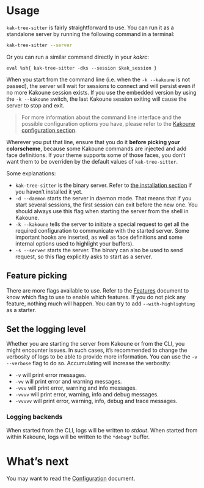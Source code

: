 # Usage

`kak-tree-sitter` is fairly straightforward to use. You can run it as a standalone server by running the following
command in a terminal:

```sh
kak-tree-sitter --server
```

Or you can run a similar command directly in your _kakrc_:

```kakrc
eval %sh{ kak-tree-sitter -dks --session $kak_session }
```

When you start from the command line (i.e. when the `-k --kakoune` is not passed), the server will wait for sessions to
connect and will persist even if no more Kakoune session exists. If you use the embedded version by using the
`-k --kakoune` switch, the last Kakoune session exiting will cause the server to stop and exit.

> For more information about the command line interface and the possible configuration options you have, please refer to
> the [Kakoune configuration section](Kakoune-config.md).

Wherever you put that line, ensure that you do it **before picking your colorscheme**, because some Kakoune commands
are injected and add face definitions. If your theme supports some of those faces, you don’t want them to be overriden
by the default values of `kak-tree-sitter`.

Some explanations:

- `kak-tree-sitter` is the binary server. Refer to [the installation section](install.md) if you haven’t installed it
  yet.
- `-d --daemon` starts the server in daemon mode. That means that if you start several sessions, the first session can
  exit before the new one. You should always use this flag when starting the server from the shell in Kakoune.
- `-k --kakoune` tells the server to initiate a special request to get all the required configuration to communicate
  with the started server. Some important hooks are inserted, as well as face definitions and some internal options used
  to highlight your buffers).
- `-s --server` starts the server. The binary can also be used to send request, so this flag explicitly asks to start
  as a server.

## Feature picking

There are more flags available to use. Refer to the [Features](features.md) document to know which flag to use to enable
which features. If you do not pick any feature, nothing much will happen. You can try to add `--with-highlighting` as a
starter.

## Set the logging level

Whether you are starting the server from Kakoune or from the CLI, you might encounter issues. In such cases, it’s
recommended to change the verbosity of logs to be able to provide more information. You can use the `-v --verbose` flag
to do so. Accumulating will increase the verbosity:

- `-v` will print error messages.
- `-vv` will print error and warning messages.
- `-vvv` will print error, warning and info messages.
- `-vvvv` will print error, warning, info and debug messages.
- `-vvvvv` will print error, warning, info, debug and trace messages.

### Logging backends

When started from the CLI, logs will be written to _stdout_. When started from within Kakoune, logs will be written to
the `*debug*` buffer.

# What’s next

You may want to read the [Configuration](configuration.md) document.
